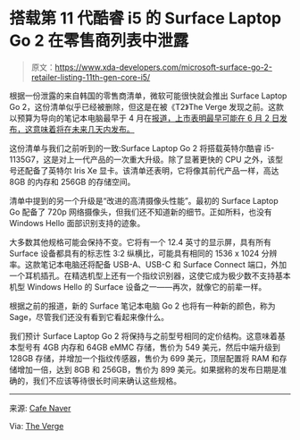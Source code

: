 # 搭载第 11 代酷睿 i5 的 Surface Laptop Go 2 在零售商列表中泄露

> 原文：<https://www.xda-developers.com/microsoft-surface-go-2-retailer-listing-11th-gen-core-i5/>

根据一份泄露的来自韩国的零售商清单，微软可能很快就会推出 Surface Laptop Go 2，这份清单似乎已经被删除，但这是在被《T2》The Verge 发现之前。这款以预算为导向的笔记本电脑最早于 4 月在[报道，上市表明最早可能在 6 月 2 日发布，这意味着将在未来几天内发布。](https://www.xda-developers.com/microsofts-surface-laptop-go-2-coming-soon/)

这份清单与我们之前听到的一致:Surface Laptop Go 2 将搭载英特尔酷睿 i5-1135G7，这是对上一代产品的一次重大升级。除了显著更快的 CPU 之外，该型号还配备了英特尔 Iris Xe 显卡。该清单还表明，它将像其前代产品一样，高达 8GB 的内存和 256GB 的存储空间。

清单中提到的另一个升级是“改进的高清摄像头性能”。最初的 Surface Laptop Go 配备了 720p 网络摄像头，但我们还不知道新的细节。正如所料，也没有 Windows Hello 面部识别支持的迹象。

大多数其他规格可能会保持不变。它将有一个 12.4 英寸的显示屏，具有所有 Surface 设备都具有的标志性 3:2 纵横比，可能具有相同的 1536 x 1024 分辨率。这款笔记本电脑还将配备 USB-A、USB-C 和 Surface Connect 端口，外加一个耳机插孔。在精选机型上还有一个指纹识别器，这使它成为极少数不支持基本机型 Windows Hello 的 Surface 设备之一——再次，就像它的前辈一样。

根据之前的报道，新的 Surface 笔记本电脑 Go 2 也将有一种新的颜色，称为 Sage，尽管我们还没有看到它看起来像什么。

我们预计 Surface Laptop Go 2 将保持与之前型号相同的定价结构。这意味着基本型号有 4GB 内存和 64GB eMMC 存储，售价为 549 美元，然后中端升级到 128GB 存储，并增加一个指纹传感器，售价为 699 美元，顶层配置将 RAM 和存储增加一倍，达到 8GB 和 256GB，售价为 899 美元。如果据称的发布日期是准确的，我们不应该等待很长时间来确认这些规格。

* * *

来源: [Cafe Naver](https://m.cafe.naver.com/ca-fe/web/cafes/mssamo/articles/74089?useCafeId=false)

Via: [The Verge](https://www.theverge.com/2022/5/31/23148178/microsoft-surface-laptop-go-2-korean-retailer-leak)